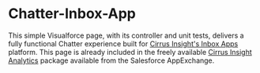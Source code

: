 # Chatter-Inbox-App
This simple Visualforce page, with its controller and unit tests, delivers a fully functional Chatter experience built 
for [Cirrus Insight's Inbox Apps](https://www.cirrusinsight.com/inbox-apps) platform. This page is already included in 
the freely available [Cirrus Insight Analytics](https://appexchange.salesforce.com/listingDetail?listingId=a0N3000000B56GaEAJ) 
package available from the Salesforce AppExchange.
